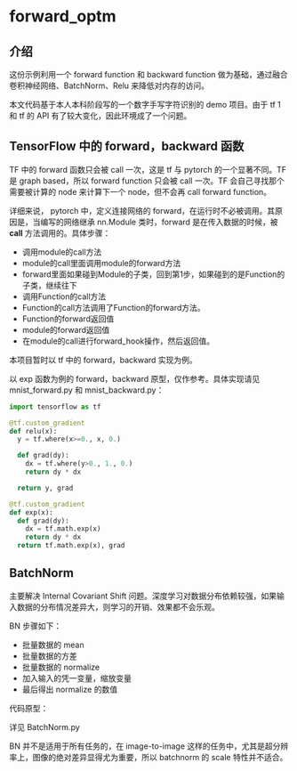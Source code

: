 # forward_optm

## 介绍

这份示例利用一个 forward function 和 backward function 做为基础，通过融合卷积神经网络、BatchNorm、Relu 来降低对内存的访问。

本文代码基于本人本科阶段写的一个数字手写字符识别的 demo 项目。由于 tf 1 和 tf 的 API 有了较大变化，因此环境成了一个问题。

## TensorFlow 中的 forward，backward 函数

TF 中的 forward 函数只会被 call 一次，这是 tf 与 pytorch 的一个显著不同。TF 是 graph based，所以 forward function 只会被 call 一次。TF 会自己寻找那个需要被计算的 node 来计算下一个 node，但不会再 call forward function。

详细来说， pytorch 中，定义连接网络的 forward，在运行时不必被调用。其原因是，当编写的网络继承 nn.Module 类时，forward 是在传入数据的时候，被 __call__ 方法调用的。具体步骤：

- 调用module的call方法
- module的call里面调用module的forward方法
- forward里面如果碰到Module的子类，回到第1步，如果碰到的是Function的子类，继续往下
- 调用Function的call方法
- Function的call方法调用了Function的forward方法。
- Function的forward返回值
- module的forward返回值
- 在module的call进行forward_hook操作，然后返回值。


本项目暂时以 tf 中的 forward，backward 实现为例。

以 exp 函数为例的 forward，backward 原型，仅作参考。具体实现请见 mnist_forward.py 和 mnist_backward.py：

```python
import tensorflow as tf

@tf.custom_gradient
def relu(x):
  y = tf.where(x>=0., x, 0.)

  def grad(dy):
    dx = tf.where(y>0., 1., 0.)
    return dy * dx

  return y, grad

@tf.custom_gradient
def exp(x):
  def grad(dy):
    dx = tf.math.exp(x)
    return dy * dx
  return tf.math.exp(x), grad
```

## BatchNorm

主要解决 Internal Covariant Shift 问题。深度学习对数据分布依赖较强，如果输入数据的分布情况差异大，则学习的开销、效果都不会乐观。

BN 步骤如下：

- 批量数据的 mean
- 批量数据的方差
- 批量数据的 normalize
- 加入输入的凭一变量，缩放变量
- 最后得出 normalize 的数值

代码原型：

详见 BatchNorm.py

BN 并不是适用于所有任务的，在 image-to-image 这样的任务中，尤其是超分辨率上，图像的绝对差异显得尤为重要，所以 batchnorm 的 scale 特性并不适合。

## 